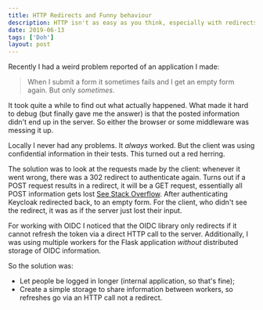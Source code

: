 ```yaml
---
title: HTTP Redirects and Funny behaviour
description: HTTP isn't as easy as you think, especially with redirects.
date: 2019-06-13
tags: ['Doh']
layout: post
---
```


Recently I had a weird problem reported of an application I made:

> When I submit a form it sometimes fails and I get an empty form again. But only _sometimes_.

It took quite a while to find out what actually happened. What made it hard to
debug (but finally gave me the answer) is that the posted information didn't end
up in the server. So either the browser or some middleware was messing it up.

Locally I never had any problems. It _always_ worked. But the client was using confidential information in their tests. This turned out a red herring.

The solution was to look at the requests made by the client:
whenever it went wrong, there was a 302 redirect to authenticate again. Turns out if a POST request results in a redirect, it will be a GET request, essentially all POST information gets lost [See Stack Overflow](https://stackoverflow.com/questions/33214717/why-post-redirects-to-get-and-put-redirects-to-put). After authenticating Keycloak redirected back, to an empty form. For the client, who didn't see the redirect, it was as if the server just lost their input.

For working with OIDC I noticed that the OIDC library only redirects if it cannot refresh the token via a direct HTTP call to the server. Additionally, I was using multiple workers
for the Flask application _without_ distributed storage of OIDC information.

So the solution was:

* Let people be logged in longer (internal application, so that's fine);
* Create a simple storage to share information between workers, so refreshes go via an HTTP call not a redirect.
